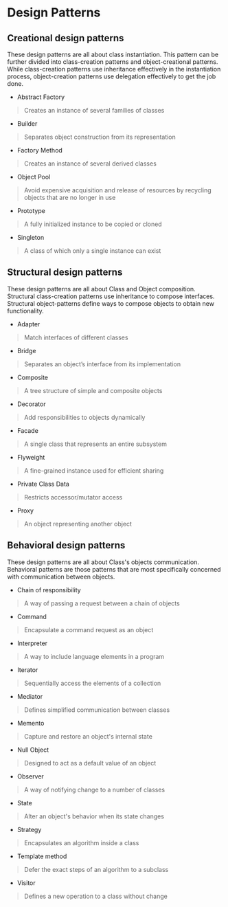 # Design Patterns

## Creational design patterns
These design patterns are all about class instantiation. This pattern can be further divided into 
class-creation patterns and object-creational patterns. While class-creation patterns use inheritance 
effectively in the instantiation process, object-creation patterns use delegation effectively to 
get the job done.

* Abstract Factory

> Creates an instance of several families of classes
* Builder

> Separates object construction from its representation
* Factory Method

> Creates an instance of several derived classes
* Object Pool

> Avoid expensive acquisition and release of resources by recycling objects that are no longer in use
* Prototype

> A fully initialized instance to be copied or cloned
* Singleton

> A class of which only a single instance can exist

## Structural design patterns
These design patterns are all about Class and Object composition. Structural class-creation patterns use 
inheritance to compose interfaces. Structural object-patterns define ways to compose objects to obtain 
new functionality.

* Adapter

> Match interfaces of different classes
* Bridge

> Separates an object’s interface from its implementation
* Composite

> A tree structure of simple and composite objects
* Decorator

> Add responsibilities to objects dynamically
* Facade

> A single class that represents an entire subsystem
* Flyweight

> A fine-grained instance used for efficient sharing
* Private Class Data

> Restricts accessor/mutator access
* Proxy

> An object representing another object

## Behavioral design patterns
These design patterns are all about Class's objects communication. Behavioral patterns are those patterns 
that are most specifically concerned with communication between objects.

* Chain of responsibility

> A way of passing a request between a chain of objects
* Command

> Encapsulate a command request as an object
* Interpreter

> A way to include language elements in a program
* Iterator

> Sequentially access the elements of a collection
* Mediator

> Defines simplified communication between classes
* Memento

> Capture and restore an object's internal state
* Null Object

> Designed to act as a default value of an object
* Observer

> A way of notifying change to a number of classes
* State

> Alter an object's behavior when its state changes
* Strategy

> Encapsulates an algorithm inside a class
* Template method

> Defer the exact steps of an algorithm to a subclass
* Visitor

> Defines a new operation to a class without change